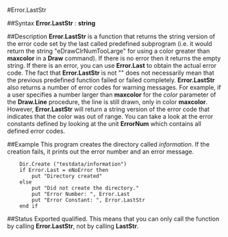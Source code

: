 
#Error.LastStr

##Syntax
**Error.LastStr** : **string**



##Description
**Error.LastStr** is a function that returns the string version of the error code set by the last called predefined subprogram (i.e. it would return the string "eDrawClrNumTooLarge" for using a color greater than **maxcolor** in a **Draw** command). If there is no error then it returns the empty string. If there is an error, you can use **Error.Last** to obtain the actual error code.
The fact that **Error.LastStr** is not "" does not necessarily mean that the previous predefined function failed or failed completely. **Error.LastStr** also returns a number of error codes for warning messages. For example, if a user specifies a number larger than **maxcolor** for the *color* parameter of the **Draw.Line** procedure, the line is still drawn, only in color **maxcolor**. However, **Error.LastStr** will return a string version of the error code that indicates that the color was out of range.
You can take a look at the error constants defined by looking at the unit **ErrorNum** which contains all defined error codes.



##Example
This program creates the directory called *information*. If the creation fails, it prints out the error number and an error message.


        Dir.Create ("testdata/information")
        if Error.Last = eNoError then
            put "Directory created"
        else
            put "Did not create the directory."
            put "Error Number: ", Error.Last
            put "Error Constant: ", Error.LastStr
        end if
##Status
Exported qualified.
This means that you can only call the function by calling **Error.LastStr**, not by calling **LastStr**.


